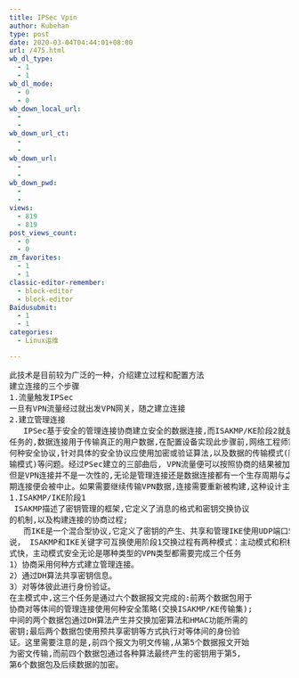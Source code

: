 ```yaml
---
title: IPSec Vpin
author: Kubehan
type: post
date: 2020-03-04T04:44:01+08:00
url: /475.html
wb_dl_type:
  - 1
  - 1
wb_dl_mode:
  - 0
  - 0
wb_down_local_url:
  - 
  - 
wb_down_url_ct:
  - 
  - 
wb_down_url:
  - 
  - 
wb_down_pwd:
  - 
  - 
views:
  - 819
  - 819
post_views_count:
  - 0
  - 0
zm_favorites:
  - 1
  - 1
classic-editor-remember:
  - block-editor
  - block-editor
Baidusubmit:
  - 1
  - 1
categories:
  - Linux运维

---
```

<!-- wp:preformatted -->

<pre class="wp-block-preformatted">此技术是目前较为广泛的一种，介绍建立过程和配置方法
建立连接的三个步骤
1.流量触发IPSec
一旦有VPN流量经过就出发VPN网关，随之建立连接
2.建立管理连接
   IPSec基于安全的管理连接协商建立安全的数据连接,而ISAKMP/KE阶段2就是用来完成这个
任务的,数据连接用于传输真正的用户数据,在配置设备实现此步骤前,网络工程师需要明确使用
何种安全协议,针对具体的安全协议应使用加密或验证算法,以及数据的传输模式(隧道模式或传
输模式)等问题。经过PSec建立的三部曲后, VPN流量便可以按照协商的结果被加密/解密了.
但是VPN连接并不是一次性的,无论是管理连接还是数据连接都有一个生存周期与之关联,一旦到
期连接便会被中止。如果需要继续传输VPN数据,连接需要重新被构建,这种设计主要是出于安全性的考虑 
1.ISAKMP/IKE阶段1
 ISAKMP描述了密钥管理的框架,它定义了消息的格式和密钥交换协议
的机制,以及构建连接的协商过程;
   而IKE是一个混合型协议,它定义了密钥的产生、共享和管理IKE使用UDP端口500,一般来
说， ISAKMP和IKE关键字可互换使用阶段1交换过程有两种模式：主动模式和积极模式。积极模
式快，主动模式安全无论是哪种类型的VPN类型都需要完成三个任务
1）协商采用何种方式建立管理连接。
2）通过DH算法共享密钥信息。
3）对等体彼此进行身份验证。
在主模式中,这三个任务是通过六个数据报文完成的:前两个数据包用于
协商对等体间的管理连接使用何种安全策略(交换ISAKMP/KE传输集);
中间的两个数据包通过DH算法产生并交换加密算法和HMAC功能所需的
密钥;最后两个数据包使用预共享密钥等方式执行对等体间的身份验
证。这里需要注意的是,前四个报文为明文传输,从第5个数据报文开始
为密文传输,而前四个数据包通过各种算法最终产生的密钥用于第5,
第6个数据包及后续数据的加密。</pre>

<!-- /wp:preformatted -->

  
<!-- wp:image {"id":476,"sizeSlug":"large"} --><figure class="wp-block-image size-large"></figure> 

<!-- /wp:image -->

  
<!-- wp:preformatted -->

<pre class="wp-block-preformatted"></pre>

<!-- /wp:preformatted -->